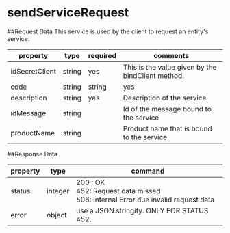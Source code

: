 sendServiceRequest
========================

##Request Data
This service is used by the client to request an entity's service. 

 
 property  | type | required | comments
-----------|------|----------|---------
 idSecretClient|string|yes|This is the value given by the bindClient method.
 code|string|string|yes|Code that use the entity to recognize the service.
 description|string|yes|Description of the service
 idMessage|string| |Id of the message bound to the service
 productName|string| |Product name that is bound to the service.
 
##Response Data

  property | type | command
 ----------|------|---------
status|integer| 200 : OK<br> 452: Request data missed <br> 506: Internal Error due invalid request data
error|object| use a JSON.stringify. ONLY FOR STATUS 452.
 
 
 
